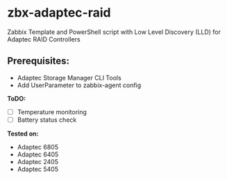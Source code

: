 # zbx-adaptec-raid
Zabbix Template and PowerShell script with Low Level Discovery (LLD) for Adaptec RAID Controllers

## Prerequisites:
 - Adaptec Storage Manager CLI Tools
 - Add UserParameter to zabbix-agent config

**ToDO:**
 - [ ] Temperature monitoring
 - [ ] Battery status check
 
**Tested on:**
 - Adaptec 6805
 - Adaptec 6405
 - Adaptec 2405
 - Adaptec 5405

